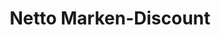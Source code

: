 ---
title: "Netto Marken-Discount"
url: /hamm/netto-marken-discount-erlenfeldstrasse/
shop: Supermarkt
---